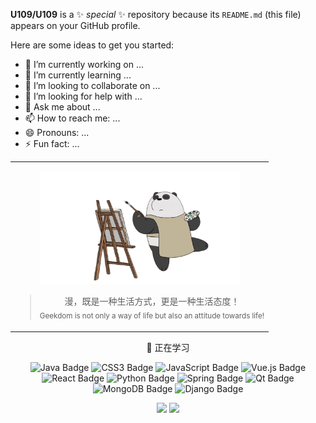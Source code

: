 **U109/U109** is a ✨ _special_ ✨ repository because its `README.md` (this file) appears on your GitHub profile.

Here are some ideas to get you started:

- 🔭 I’m currently working on ...
- 🌱 I’m currently learning ...
- 👯 I’m looking to collaborate on ...
- 🤔 I’m looking for help with ...
- 💬 Ask me about ...
- 📫 How to reach me: ...
- 😄 Pronouns: ...
- ⚡ Fun fact: ...

  
<div align="center" >

<table align="center" style="table-layout: auto; width: 100%;border:none">
    <tr>
        <td>
            <div align="center">
                <p align="center">
                    <a href="images/shit-bear.png"><img alt="[ManDAO](images/shit-bear.png)" src="images/shit-bear.png" width="320" height="100%" title="ManDAO"></a>
                </p>
                <p></p>
                <blockquote>
                  <p>漫，既是一种生活方式，更是一种生活态度！<br><sub>Geekdom is not only a way of life but also an attitude towards life! </sub></p>
                </blockquote>
            </div>
        </td>
    </tr>
</table>


💪 正在学习

![Java Badge](https://img.shields.io/badge/Java-E34F26?logo=springboot&logoColor=fff&style=flat)
![CSS3 Badge](https://img.shields.io/badge/CSS3-1572B6?logo=css3&logoColor=fff&style=flat)
![JavaScript Badge](https://img.shields.io/badge/JavaScript-F7DF1E?logo=javascript&logoColor=000&style=flat)
![Vue.js Badge](https://img.shields.io/badge/Vue.js-4FC08D?logo=vuedotjs&logoColor=fff&style=flat)
![React Badge](https://img.shields.io/badge/React-61DAFB?logo=react&logoColor=000&style=flat)
![Python Badge](https://img.shields.io/badge/Python-3776AB?logo=python&logoColor=fff&style=flat)
![Spring Badge](https://img.shields.io/badge/Spring-6DB33F?logo=spring&logoColor=fff&style=flat)
![Qt Badge](https://img.shields.io/badge/Qt-41CD52?logo=qt&logoColor=fff&style=flat)
![MongoDB Badge](https://img.shields.io/badge/MongoDB-47A248?logo=mongodb&logoColor=fff&style=flat)
![Django Badge](https://img.shields.io/badge/Django-092E20?logo=django&logoColor=fff&style=flat)

<!-- GitHub 数据统计 -->
<div align="center">
<img height="170px" src="https://github-readme-stats.vercel.app/api?username=U109" />
<img height="170px" src="https://github-readme-stats.vercel.app/api/top-langs/?username=U109&layout=compact&langs_count=8" />
</div>

</div>

<style>
.markdown-body table {
    display: block;
    width: 100%;
    display: table;
    /* width: max-content; */
    max-width: 100%;
    overflow: auto;
}
</style>